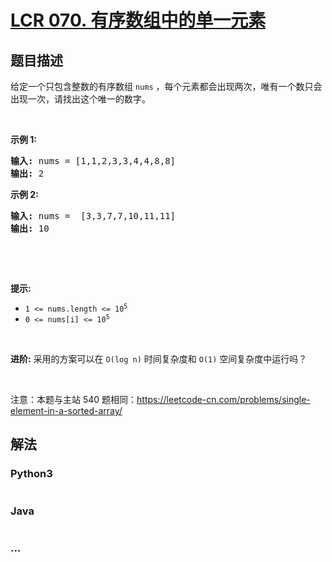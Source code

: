 # [LCR 070. 有序数组中的单一元素](https://leetcode.cn/problems/skFtm2)



## 题目描述

<!-- 这里写题目描述 -->

<p>给定一个只包含整数的有序数组 <code>nums</code>&nbsp;，每个元素都会出现两次，唯有一个数只会出现一次，请找出这个唯一的数字。</p>

<p>&nbsp;</p>

<p><strong>示例 1:</strong></p>

<pre>
<strong>输入:</strong> nums = [1,1,2,3,3,4,4,8,8]
<strong>输出:</strong> 2
</pre>

<p><strong>示例 2:</strong></p>

<pre>
<strong>输入:</strong> nums =  [3,3,7,7,10,11,11]
<strong>输出:</strong> 10
</pre>

<p>&nbsp;</p>

<p>&nbsp;</p>

<p><meta charset="UTF-8" /></p>

<p><strong>提示:</strong></p>

<ul>
	<li><code>1 &lt;= nums.length &lt;= 10<sup>5</sup></code></li>
	<li><code>0 &lt;= nums[i]&nbsp;&lt;= 10<sup>5</sup></code></li>
</ul>

<p>&nbsp;</p>

<p><strong>进阶:</strong>&nbsp;采用的方案可以在 <code>O(log n)</code> 时间复杂度和 <code>O(1)</code> 空间复杂度中运行吗？</p>

<p>&nbsp;</p>

<p><meta charset="UTF-8" />注意：本题与主站 540&nbsp;题相同：<a href="https://leetcode-cn.com/problems/single-element-in-a-sorted-array/">https://leetcode-cn.com/problems/single-element-in-a-sorted-array/</a></p>


## 解法

<!-- 这里可写通用的实现逻辑 -->

<!-- tabs:start -->

### **Python3**

<!-- 这里可写当前语言的特殊实现逻辑 -->

```python

```

### **Java**

<!-- 这里可写当前语言的特殊实现逻辑 -->

```java

```

### **...**

```

```

<!-- tabs:end -->
